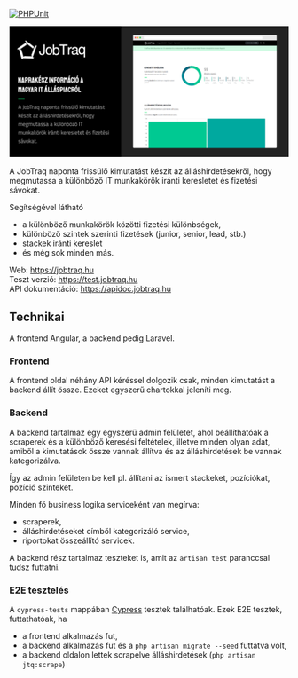 [![PHPUnit](https://github.com/aryxs3m/jobtraq/actions/workflows/laravel.yml/badge.svg?branch=master)](https://github.com/aryxs3m/jobtraq/actions/workflows/laravel.yml)

![JobTraq header](.github/jobtraq-header.png)

A JobTraq naponta frissülő kimutatást készít az álláshirdetésekről, hogy megmutassa a különböző IT munkakörök iránti keresletet és fizetési sávokat.

Segítségével látható

- a különböző munkakörök közötti fizetési különbségek,
- különböző szintek szerinti fizetések (junior, senior, lead, stb.)
- stackek iránti kereslet
- és még sok minden más.


Web: https://jobtraq.hu<br>
Teszt verzió: https://test.jobtraq.hu<br>
API dokumentáció: https://apidoc.jobtraq.hu

## Technikai

A frontend Angular, a backend pedig Laravel.

### Frontend

A frontend oldal néhány API kéréssel dolgozik csak, minden kimutatást a backend állít össze. Ezeket egyszerű
chartokkal jeleníti meg.

### Backend

A backend tartalmaz egy egyszerű admin felületet, ahol beállíthatóak a scraperek és a különböző keresési feltételek,
illetve minden olyan adat, amiből a kimutatások össze vannak állítva és az álláshirdetések be vannak kategorizálva.

Így az admin felületen be kell pl. állítani az ismert stackeket, pozíciókat, pozíció szinteket.

Minden fő business logika serviceként van megírva:

- scraperek,
- álláshirdetéseket címből kategorizáló service,
- riportokat összeállító servicek.

A backend rész tartalmaz teszteket is, amit az `artisan test` paranccsal tudsz futtatni.

### E2E tesztelés

A `cypress-tests` mappában [Cypress](https://www.cypress.io/) tesztek találhatóak. Ezek E2E tesztek, futtathatóak, ha
- a frontend alkalmazás fut,
- a backend alkalmazás fut és a `php artisan migrate --seed` futtatva volt,
- a backend oldalon lettek scrapelve álláshirdetések (`php artisan jtq:scrape`)

